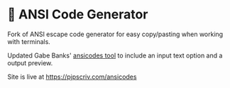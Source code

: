 # 🎨 ANSI Code Generator
Fork of ANSI escape code generator for easy copy/pasting when working with terminals.

Updated Gabe Banks' [ansicodes tool](https://github.com/Gbox4/ansicodes) to include an input text option and a output preview.

Site is live at https://pjpscriv.com/ansicodes
